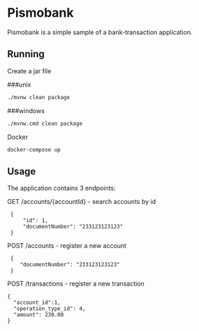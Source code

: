 # Pismobank

Pismobank is a simple sample of a bank-transaction application.

## Running

Create a jar file

###unix
```bash
./mvnw clean package
```
###windows
```bash
./mvnw.cmd clean package
```
Docker
```bash
docker-compose up
```



## Usage
The application contains 3 endpoints:

GET /accounts/{accountId} - search accounts by id
 ```
  {
      "id": 1,
      "documentNumber": "233123123123"
  }
 ```

POST /accounts - register a new account
  ```
   {
      "documentNumber": "233123123123"
   }
  ```

POST /transactions - register a new transaction  
   ```
   {
     "account_id":1,
     "operation_type_id": 4,
     "amount": 230.00   
   }
  ```

